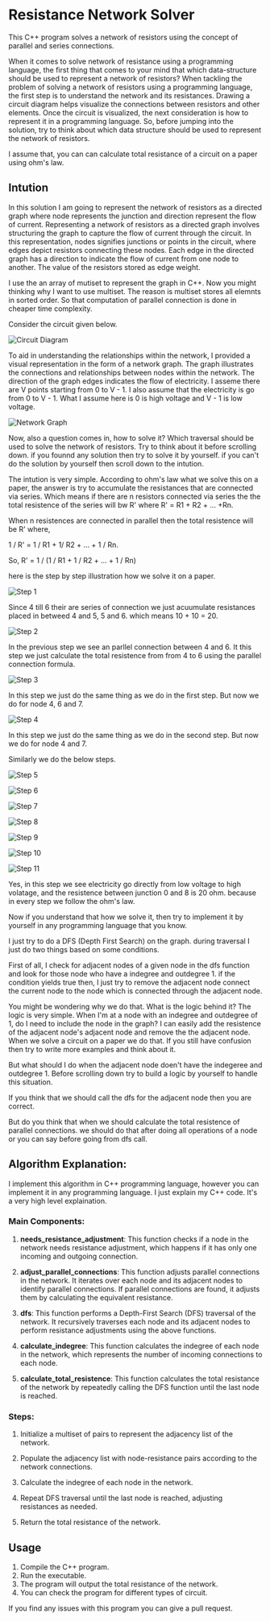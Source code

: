 # Resistance Network Solver

This C++ program solves a network of resistors using the concept of parallel and series connections.

When it comes to solve network of resistance using a programming language, the first thing that comes to your mind that which data-structure should be used to represent a network of resistors? When tackling the problem of solving a network of resistors using a programming language, the first step is to understand the network and its resistances. Drawing a circuit diagram helps visualize the connections between resistors and other elements. Once the circuit is visualized, the next consideration is how to represent it in a
programming language. So, before jumping into the solution, try to think about which data structure should be used to represent the network of resistors.

I assume that, you can can calculate total resistance of a circuit on a paper using ohm's law.

## Intution
In this solution I am going to represent the network of resistors as a directed graph where node represents the junction and direction represent the flow of current.
Representing a network of resistors as a directed graph involves structuring the graph to capture the flow of current through the circuit. In this representation, nodes signifies junctions or points in the circuit, where edges depict resistors connecting these nodes. Each edge in the directed graph has a direction to indicate the flow of current from one node to another. The value of the resistors stored as edge weight.

I use the an array of mutiset to represent the graph in C++. Now you might thinking why I want to use multiset. The reason is multiset stores all elemnts in sorted order. So that computation of parallel connection is done in cheaper time complexity.

Consider the circuit given below.

![Circuit Diagram](images/circuit_diagram.svg)

To aid in understanding the relationships within the network, I provided a visual representation in the form of a network graph. The graph illustrates the connections and relationships between nodes within the network. The direction of the graph edges indicates the flow of electricity. I asseme there are V points starting from 0 to V - 1. I also assume that the electricity is go from 0 to V - 1. What I assume here is 0 is high voltage and V - 1 is low voltage.

![Network Graph](images/network_graph.png)


Now, also a question comes in, how to solve it? Which traversal should be used to solve the network of resistors. Try to think about it before scrolling down. if you founnd any solution then try to solve it by yourself. if you can't do the solution by yourself then scroll down to the intution.

The intution is very simple. According to ohm's law what we solve this on a paper, the answer is try to  accumulate the resistances that are connected via series.
Which means if there are n resistors connected via series the the total resistence of the series will bw R' where R' = R1 + R2 + ... +Rn.

When n resistences are connected in parallel then the total resistence will be R' where,

1 / R' = 1 / R1 + 1/ R2 + ... + 1 / Rn.


So, R' = 1 / (1 / R1 + 1 / R2 + ... + 1 / Rn)

here is the step by step illustration how we solve it on a paper.

![Step 1](images/illustration1.png)


Since 4 till 6 their are series of connection we just acuumulate resistances placed in betweed 4 and 5, 5 and 6. which means 10 + 10 = 20.




![Step 2](images/illustration2.png)


In the previous step we see an parllel connection between 4 and 6. It this step we just calculate the total resistence from from 4 to 6 using the parallel connection formula.


![Step 3](images/illustration3.png)


In this step we just do the same thing as we do in the first step. But now we do for node 4, 6 and 7.

![Step 4](images/illustration4.png)


In this step we just do the same thing as we do in the second step. But now we do for node 4 and 7.


Similarly we do the below steps.

![Step 5](images/illustration5.png)



![Step 6](images/illustration6.png)



![Step 7](images/illustration7.png)



![Step 8](images/illustration8.png)



![Step 9](images/illustration9.png)



![Step 10](images/illustration10.png)



![Step 11](images/illustration11.png)

Yes, in this step we see electricity go directly from low voltage to high volatage, and the resistence between junction 0 and 8 is 20 ohm. because in every step we follow the ohm's law.


Now if you understand that how we solve it, then try to implement it by yourself in any programming language that you know.

I just try to do a DFS (Depth First Search) on the graph. during traversal I just do two things based on some conditions.

First of all, I check for adjacent nodes of a given node in the dfs function and look for those node who have a indegree and outdegree 1. if the condition yields true then, I just try to remove the adjacent node connect the current node to the node which is connected through the adjacent node.

You might be wondering why we do that. What is the logic behind it? The logic is very simple. When I'm at a node with an indegree and outdegree of 1, do I need to include the node in the graph? I can easily add the resistence of the adjacent node's adjacent node and remove the the adjacent node. When we solve a circuit on a paper we do that. If you still have confusion then try to write more examples and think about it.

But what should I do when the adjacent node doen't have the indegeree and outdegree 1. Before scrolling down try to build a logic by yourself to handle this situation.

If you think that we should call the dfs for the adjacent node then you are correct.


But do you think that when we should calculate the total resistence of parallel connections. we should do that after doing all operations of a node or you can say before going from dfs call.


## Algorithm Explanation:

I implement this algorithm in C++ programming language, however you can implement it in any programming language. I just explain my C++ code. It's a very high level explaination.


### Main Components:

1. **needs_resistance_adjustment**: This function checks if a node in the network needs resistance adjustment, which happens if it has only one incoming and outgoing connection.

2. **adjust_parallel_connections**: This function adjusts parallel connections in the network. It iterates over each node and its adjacent nodes to identify parallel connections. If parallel connections are found, it adjusts them by calculating the equivalent resistance.

3. **dfs**: This function performs a Depth-First Search (DFS) traversal of the network. It recursively traverses each node and its adjacent nodes to perform resistance adjustments using the above functions.

4. **calculate_indegree**: This function calculates the indegree of each node in the network, which represents the number of incoming connections to each node.

5. **calculate_total_resistence**: This function calculates the total resistance of the network by repeatedly calling the DFS function until the last node is reached.

### Steps:

1. Initialize a multiset of pairs to represent the adjacency list of the network.

2. Populate the adjacency list with node-resistance pairs according to the network connections.

3. Calculate the indegree of each node in the network.

4. Repeat DFS traversal until the last node is reached, adjusting resistances as needed.

5. Return the total resistance of the network.

## Usage

1. Compile the C++ program.
2. Run the executable.
3. The program will output the total resistance of the network.
4. You can check the program for different types of circuit.

If you find any issues with this program you can give a pull request.
